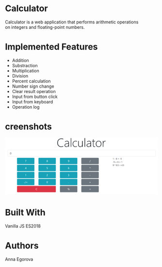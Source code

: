 # Calculator
Calculator is a web application that performs arithmetic operations\
on integers and floating-point numbers.

# Implemented Features
* Addition
* Substraction
* Multiplication
* Division
* Percent calculation
* Number sign change
* Clear result operation
* Input from button click
* Input from keyboard
* Operation log

# creenshots
![](Calc_image.PNG)

# Built With
Vanilla JS ES2018

# Authors
Anna Egorova